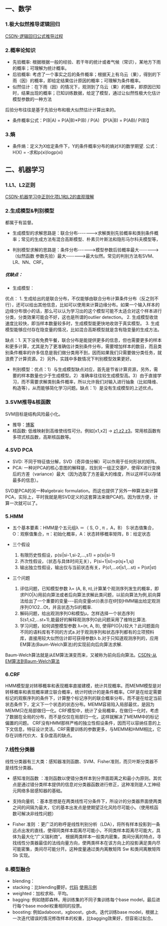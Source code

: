 ## 一、数学
### 1.极大似然推导逻辑回归
[CSDN-逻辑回归公式推导过程](https://blog.csdn.net/weixin_30014549/article/details/52850870)


### 2.概率论知识
* 先验概率: 根据根据一般的经验、若干年的统计或者气候（常识），某地方下雨的概率；可理解为统计概率。 
* 后验概率: 考虑了一个事实之后的条件概率；根据天上有乌云（果），得到的下雨（因）的概率，即给定结果估计原因的概率；可理解为条件概率。
* 似然估计：在下雨（因）的情况下，观测到了乌云（果）的概率，即原因已知时，结果出现的概率；已知训练数据，给定了模型，通过让似然性极大化估计模型参数的一种方法

后验分布往往是基于先验分布和极大似然估计计算出来的。

* 条件概率公式：P(B|A) = P(A|B)*P(B) / P(A)  【P(A|B) = P(AB)/ P(B)】


### 3.熵
* 条件熵：定义为X给定条件下，Y的条件概率分布的熵对X的数学期望.    公式： H(X) = -求和p(xi)logp(xi)



## 二、机器学习
### 1.L1、L2正则
[CSDN-机器学习中正则化项L1和L2的直观理解](https://blog.csdn.net/jinping_shi/article/details/52433975)

### 2.生成模型&判别模型
都属于有监督。

* 生成模型的求解思路是：联合分布------->求解类别先验概率和类别条件概率；常见的生成方法有混合高斯模型、朴素贝叶斯法和隐形马尔科夫模型等，

* 判别模型求解的思路是：条件分布------>模型参数后验概率最大------->（似然函数 参数先验）最大------->最大似然。常见的判别方法有SVM、LR、NN、CRF。

##### 优缺点：

* 生成模型：

优点：
	1. 生成给出的是联合分布，不仅能够由联合分布计算条件分布（反之则不行），还可以给出其他信息，比如可以使用来计算边缘分布。如果一个输入样本的边缘分布很小的话，那么可以认为学习出的这个模型可能不太适合对这个样本进行分类，分类效果可能会不好，这也是所谓的outlier detection。
	2. 生成模型收敛速度比较快，即当样本数量较多时，生成模型能更快地收敛于真实模型。
	3. 生成模型能够应付存在隐变量的情况，比如混合高斯模型就是含有隐变量的生成方法。

缺点：1. 天下没有免费午餐，联合分布是能提供更多的信息，但也需要更多的样本和更多计算，尤其是为了更准确估计类别条件分布，需要增加样本的数目，而且类别条件概率的许多信息是我们做分类用不到，因而如果我们只需要做分类任务，就浪费了计算资源。2）另外，实践中多数情况下判别模型效果更好。

* 判别模型：优点：1）与生成模型缺点对应，首先是节省计算资源，另外，需要的样本数量也少于生成模型。2）准确率往往较生成模型高。3）由于直接学习，而不需要求解类别条件概率，所以允许我们对输入进行抽象（比如降维、构造等），从而能够简化学习问题。缺点：1）是没有生成模型的上述优点。

### 3.SVM推导&核函数
SVM目标是结构风险最小化。

* 推导：[博客](http://fire15.com/svm)
* 核函数: 低维映射到高维使线性可分。例如[x1,x2] -> [z1,z2,z3](z1=x1^2,z2=x2^2,z3=x2)。常用核函数有多项式核函数，高斯核函数等。

### 4.SVD PCA
* SVD: 不同于特征值分解，SVD（奇异值分解）可以作用于任何形状的矩阵。
* PCA: 一种对PCA的核心意图的解释是，找到另一组正交基P，使得X进行变换后的方差（variance）最大（因为选取了方差最大的维度，所以这样可以存储最多的信息）。

SVD是PCA的另一种algebraic formulation。而这也提供了另外一种算法来计算PCA，实际上，平时我就是用SVD定义的这套算法来做PCA的。因为很方便，计算一次就可以了。


### 5.HMM
* 五个基本要素：HMM是个五元组λ   ＝（ S, O , π ，A，B） S:状态值集合，O：观察值集合，π：初始化概率，A：状态转移概率矩阵，B：给定状态

* 三个假设
	1. 有限历史性假设，p(si|si-1,si-2,...,s1) = p(si|si-1)
	2. 齐次性假设，（状态与具体时间无关），P(si+1|si)=p(sj+1,sj)
	3. 输出独立性假设，输出仅与当前状态有关，P(o1,...ot|s1,...st) = P(ot|st)

* 三个问题
	1. 评估问题，已知模型参数 λ= (A, B, π),计算某个观测序列发生的概率，即求P(O|λ)用前向算法或者后向算法求解此类问题，以前向算法为例,前向算法给出了一个重要的变量---前向变量αt(i)表示在t时刻HMM输出给定观测序列O1O2...Ot，并且状态为Si的概率.
	2. 解码问题，给出观测序列O和模型μ，怎样选择一个状态序列S(s1,s2,...st+1),能最好的解释观测序列O此问题采用了维特比算法.
	3. 学习问题，如何调整模型参数 λ=(π, A, B), 使得P(O|λ)较大？此问题面向不同的语料库有不同的方式a.对于观测序列和状态序列都有的立项预料库，直接用较大似然估计即可获得参数λ b.对于只知道观测序列的，应用EM算法(Baum-Welch算法)的实现前向后向算法求解.

Baum-Welch算法就是从EM算法演变而来，又被称为前向后向算法。[CSDN-从EM算法到Baum-Welch算法](https://blog.csdn.net/firparks/article/details/54934112)


### 6.CRF
HMM模型是对转移概率和表现概率直接建模，统计共现概率。而MEMM模型是对转移概率和表现概率建立联合概率，统计时统计的是条件概率。CRF是在给定需要标记的观察序列的条件下，计算整个标记序列的联合概率分布，而不是在给定当前状态条件下，定义下一个状态的状态分布。MEMM容易陷入局部最优，是因为MEMM只在局部做归一化。CRF模型中，统计了全局概率，在做归一化时，考虑了数据在全局的分布，而不是仅仅在局部归一化，这样就解决了MEMM中的标记偏置的问题。
    CRF没有HMM那样严格的独立性假设条件，因而可以容纳任意的上下文信息，特征设计灵活。CRF需要训练的参数更多，与MEMM和HMM相比，它存在训练代价大、复杂度高的缺点。


### 7.线性分类器
线性分类器有三大类：感知器准则函数、SVM、Fisher准则，而贝叶斯分类器不是线性分类器。

* 感知准则函数 ：准则函数以使错分类样本到分界面距离之和最小为原则。其优点是通过错分类样本提供的信息对分类器函数进行修正，这种准则是人工神经元网络多层感知器的基础。

* 支持向量机 ：基本思想是在两类线性可分条件下，所设计的分类器界面使两类之间的间隔为最大，它的基本出发点是使期望泛化风险尽可能小。（使用核函数可解决非线性问题）

* Fisher 准则 ：更广泛的称呼是线性判别分析（LDA），将所有样本投影到一条远点出发的直线，使得同类样本距离尽可能小，不同类样本距离尽可能大，具体为最大化“广义瑞利商”。
根据两类样本一般类内密集，类间分离的特点，寻找线性分类器最佳的法线向量方向，使两类样本在该方向上的投影满足类内尽可能密集，类间尽可能分开。这种度量通过类内离散矩阵 Sw 和类间离散矩阵 Sb 实现。

### 8.模型融合
* blending：
* stacking：比blending要好。[代码](https://github.com/fire717/Machine-Learning/blob/master/mine/Stacking.py) [使用示例](https://github.com/fire717/Machine-Learning/blob/master/mine/tryStacking.ipynb)
* weighted：加权求和、平均。
* bagging: 例如随即森林。用训练集的不同子集训练每个base model，最后进行每个base model权重相同的投票。
* boosting: 例如adaboost，xgboost，gbdt。迭代训练base model，根据上一次迭代错误的情况修改样本的权重，比bagging效果好，但容易过拟合。









